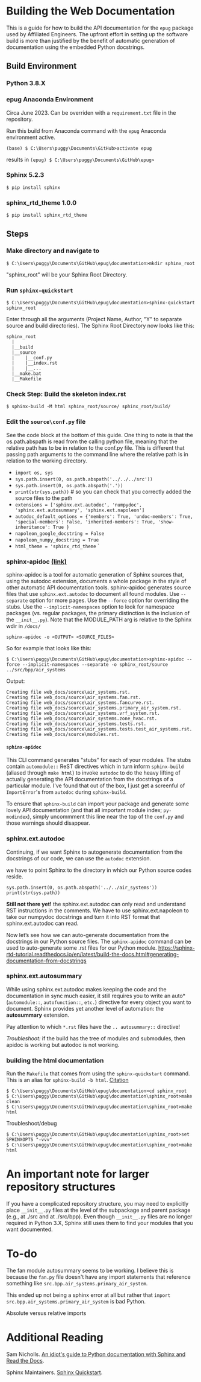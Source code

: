 # Building the Web Documentation

This is a guide for how to build the API documentation for the `epug` package used by Affiliated Engineers. The upfront effort in setting up the software build is more than justified by the benefit of automatic generation of documentation using the embedded Python docstrings.

## Build Environment

### Python 3.8.X

### epug Anaconda Environment
Circa June 2023. Can be overriden with a `requirement.txt` file in the repository.

Run this build from Anaconda command with the `epug` Anaconda environment active.

```(base) $ C:\Users\puggy\Documents\GitHub>activate epug``` 

results in 
```(epug) $ C:\Users\puggy\Documents\GitHub\epug>```


### Sphinx 5.2.3
```$ pip install sphinx```

### sphinx_rtd_theme 1.0.0
```$ pip install sphinx_rtd_theme```


## Steps

### Make directory and navigate to

```
$ C:\Users\puggy\Documents\GitHub\epug\documentation>mkdir sphinx_root
```
"sphinx_root" will be your Sphinx Root Directory.

### Run `sphinx-quickstart`

```
$ C:\Users\puggy\Documents\GitHub\epug\documentation>sphinx-quickstart sphinx_root
```

Enter through all the arguments (Project Name, Author, "Y" to separate source and build directories). The Sphinx Root Directory now looks like this:

```
sphinx_root
  |
  |__build
  |__source
  |    |__conf.py
  |    |__index.rst
  |    |__...
  |__make.bat
  |__Makefile
```
### Check Step: Build the skeleton index.rst
```
$ sphinx-build -M html sphinx_root/source/ sphinx_root/build/
```


### Edit the `source\conf.py` file

See the code block at the bottom of this guide. One thing to note is that the os.path.abspath is read from the calling python file, meaning that the relative path has to be in relation to the conf.py file. This is different that passing path arguments to the command line where the relative path is in relation to the working directory.

* `import os, sys`
* `sys.path.insert(0, os.path.abspath('../../../src'))`
* `sys.path.insert(0, os.path.abspath('.'))`
* `print(str(sys.path))` # so you can check that you correctly added the source files to the path
* `extensions = ['sphinx.ext.autodoc', 'numpydoc', 'sphinx.ext.autosummary', 'sphinx.ext.napoleon']`
* `autodoc_default_options = {'members': True, 'undoc-members': True, 'special-members': False, 'inherited-members': True, 'show-inheritance': True }`
* `napoleon_google_docstring = False`
* `napoleon_numpy_docstring = True`
* `html_theme = 'sphinx_rtd_theme`
     `

### sphinx-apidoc [(link)](https://www.sphinx-doc.org/en/master/man/sphinx-apidoc.html#sphinx-apidoc)

sphinx-apidoc is a tool for automatic generation of Sphinx sources that, using the autodoc extension, documents a whole package in the style of other automatic API documentation tools. sphinx-apidoc generates source files that use `sphinx.ext.autodoc` to document all found modules.  Use `--separate` option for more pages. Use the `--force` option for overriding the stubs. Use the `--implicit-namespaces` option to look for namespace packages (vs. regular packages, the primary distinction is the inclusion of the `__init__.py`). Note that the MODULE_PATH arg is relative to the Sphinx wdir in `/docs/` 

```
sphinx-apidoc -o <OUTPUT> <SOURCE_FILES>
```

So for example that looks like this:

```
$ C:\Users\puggy\Documents\GitHub\epug\documentation>sphinx-apidoc --force --implicit-namespaces --separate -o sphinx_root/source ../src/bpp/air_systems
```

Output:
```
Creating file web_docs/source\air_systems.rst.
Creating file web_docs/source\air_systems.fan.rst.
Creating file web_docs/source\air_systems.fancurve.rst.
Creating file web_docs/source\air_systems.primary_air_system.rst.
Creating file web_docs/source\air_systems.vrf_system.rst.
Creating file web_docs/source\air_systems.zone_hvac.rst.
Creating file web_docs/source\air_systems.tests.rst.
Creating file web_docs/source\air_systems.tests.test_air_systems.rst.
Creating file web_docs/source\modules.rst.
```

#### `sphinx-apidoc`
This CLI command generates "stubs" for each of your modules. The stubs contain `automodule::` ReST directives which in turn inform `sphinx-build` (aliased through `make html`) to invoke `autodoc` to do the heavy lifting of actually generating the API documentation from the docstrings of a particular module. I've found that out of the box, I just get a screenful of `ImportError`'s from `autodoc` during `sphinx-build`.

To ensure that `sphinx-build` can import your package and generate some lovely API documentation (and that all important module index; `py-modindex`), simply uncommment this line near the top of the `conf.py` and those warnings should disappear.

### sphinx.ext.autodoc
Continuing, if we want Sphinx to autogenerate documentation from the docstrings of our code, we can use the `autodoc` extension. 

we have to point Sphinx to the directory in which our Python source codes reside. 
```
sys.path.insert(0, os.path.abspath('../../air_systems'))
print(str(sys.path))
```
**Still not there yet!**  the sphinx.ext.autodoc can only read and understand RST instructions in the comments. We have to use sphinx.ext.napoleon to take our numpydoc docstrings and turn it into RST format that sphinx.ext.autodoc can read.


Now let’s see how we can auto-generate documentation from the docstrings in our Python source files. The `sphinx-apidoc` command can be used to auto-generate some .rst files for our Python module.
 https://sphinx-rtd-tutorial.readthedocs.io/en/latest/build-the-docs.html#generating-documentation-from-docstrings


### sphinx.ext.autosummary
While using sphinx.ext.autodoc makes keeping the code and the documentation in sync much easier, it still requires you to write an auto* (`automodule::`, `autofunction::`, `etc.`) directive for every object you want to document. Sphinx provides yet another level of automation: the **autosummary** extension.

Pay attention to which `*.rst` files have the `.. autosummary::` directive!

*Troubleshoot:* if the build has the tree of modules and submodules, then apidoc is working but autodoc is not working.

### building the html documentation

Run the `Makefile` that comes from using the `sphinx-quickstart` command. This is an
alias for `sphinx-build -b html`. [Citation](https://www.sphinx-doc.org/en/master/man/sphinx-build.html)

```
$ C:\Users\puggy\Documents\GitHub\epug\documentation>cd sphinx_root
$ C:\Users\puggy\Documents\GitHub\epug\documentation\sphinx_root>make clean
$ C:\Users\puggy\Documents\GitHub\epug\documentation\sphinx_root>make html
```

Troubleshoot/debug
```
$ C:\Users\puggy\Documents\GitHub\epug\documentation\sphinx_root>set SPHINXOPTS "-vvv"
$ C:\Users\puggy\Documents\GitHub\epug\documentation\sphinx_root>make html
```

# An important note for larger repository structures

If you have a complicated repository structure, you may need to explicitly place `__init__.py` files at the level of the subpackage and parent package (e.g., at ./src and at ./src/bpp). Even though `__init__.py` files are no longer required in Python 3.X, Sphinx still uses them to find your modules that you want documented.

# To-do

The fan module autosummary seems to be working. I believe this is because the `fan.py` file doesn't have any import statements that reference something like `src.bpp.air_systems.primary_air_system`.

This ended up not being a sphinx error at all but rather that `import src.bpp.air_systems.primary_air_system` is bad Python.

Absolute versus relative imports

# Additional Reading

Sam Nicholls. [An idiot's guide to Python documentation with Sphinx and Read the Docs](https://samnicholls.net/2016/06/15/how-to-sphinx-readthedocs/).

Sphinx Maintainers. [Sphinx Quickstart](https://www.sphinx-doc.org/en/master/usage/quickstart.html).

